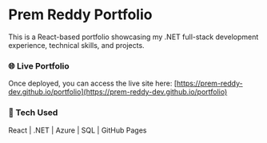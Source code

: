 # Prem Reddy Portfolio

This is a React-based portfolio showcasing my .NET full-stack development experience, technical skills, and projects.

### 🌐 Live Portfolio
Once deployed, you can access the live site here:
[https://prem-reddy-dev.github.io/portfolio](https://prem-reddy-dev.github.io/portfolio)

### 📂 Tech Used
React | .NET | Azure | SQL | GitHub Pages

